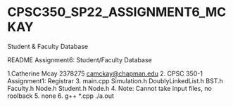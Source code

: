 # CPSC350_SP22_ASSIGNMENT6_MCKAY
Student &amp; Faculty Database

README Assignment6: Student/Faculty Database

1.Catherine Mcay 2378275 camckay@chapman.edu 
2. CPSC 350-1 Assignment1: Registrar
3. main.cpp Simulation.h DoublyLinkedList.h BST.h Faculty.h Node.h Student.h Node.h
4. Note: Cannot take input files, no roolback
5. none
6. g++ *.cpp ./a.out
